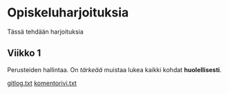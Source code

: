 # Opiskeluharjoituksia

Tässä tehdään harjoituksia

## Viikko 1

Perusteiden hallintaa. On *tärkeää* muistaa lukea kaikki kohdat __huolellisesti__.

[gitlog.txt](https://github.com/viliperi/ot-harjoitustyo/blob/master/laskarit/viikko1/gitlog.txt)
[komentorivi.txt](https://github.com/viliperi/ot-harjoitustyo/blob/master/laskarit/viikko1/komentorivi.txt)
